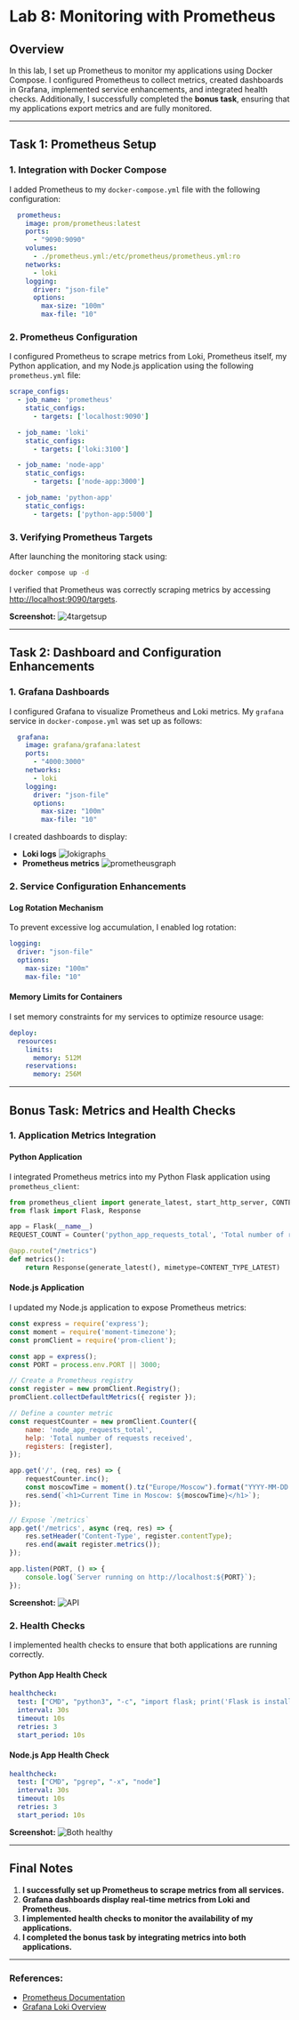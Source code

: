 # **Lab 8: Monitoring with Prometheus**

## **Overview**

In this lab, I set up Prometheus to monitor my applications using Docker Compose. I configured Prometheus to collect metrics, created dashboards in Grafana, implemented service enhancements, and integrated health checks. Additionally, I successfully completed the **bonus task**, ensuring that my applications export metrics and are fully monitored.

---

## **Task 1: Prometheus Setup**

### **1. Integration with Docker Compose**

I added Prometheus to my `docker-compose.yml` file with the following configuration:

```yaml
  prometheus:
    image: prom/prometheus:latest
    ports:
      - "9090:9090"
    volumes:
      - ./prometheus.yml:/etc/prometheus/prometheus.yml:ro
    networks:
      - loki
    logging:
      driver: "json-file"
      options:
        max-size: "100m"
        max-file: "10"
```

### **2. Prometheus Configuration**

I configured Prometheus to scrape metrics from Loki, Prometheus itself, my Python application, and my Node.js application using the following `prometheus.yml` file:

```yaml
scrape_configs:
  - job_name: 'prometheus'
    static_configs:
      - targets: ['localhost:9090']

  - job_name: 'loki'
    static_configs:
      - targets: ['loki:3100']

  - job_name: 'node-app'
    static_configs:
      - targets: ['node-app:3000']

  - job_name: 'python-app'
    static_configs:
      - targets: ['python-app:5000']
```

### **3. Verifying Prometheus Targets**

After launching the monitoring stack using:

```bash
docker compose up -d
```

I verified that Prometheus was correctly scraping metrics by accessing [http://localhost:9090/targets](http://localhost:9090/targets).

**Screenshot:** ![4targetsup](screenshots/4targetsup.png)

---

## **Task 2: Dashboard and Configuration Enhancements**

### **1. Grafana Dashboards**

I configured Grafana to visualize Prometheus and Loki metrics. My `grafana` service in `docker-compose.yml` was set up as follows:

```yaml
  grafana:
    image: grafana/grafana:latest
    ports:
      - "4000:3000"
    networks:
      - loki
    logging:
      driver: "json-file"
      options:
        max-size: "100m"
        max-file: "10"
```

I created dashboards to display:

- **Loki logs** ![lokigraphs](screenshots/lokigraphs.png)
- **Prometheus metrics** ![prometheusgraph](screenshots/prometheusgraph.png)

### **2. Service Configuration Enhancements**

#### **Log Rotation Mechanism**

To prevent excessive log accumulation, I enabled log rotation:

```yaml
logging:
  driver: "json-file"
  options:
    max-size: "100m"
    max-file: "10"
```

#### **Memory Limits for Containers**

I set memory constraints for my services to optimize resource usage:

```yaml
deploy:
  resources:
    limits:
      memory: 512M
    reservations:
      memory: 256M
```

---

## **Bonus Task: Metrics and Health Checks**

### **1. Application Metrics Integration**

#### **Python Application**

I integrated Prometheus metrics into my Python Flask application using `prometheus_client`:

```python
from prometheus_client import generate_latest, start_http_server, CONTENT_TYPE_LATEST, Counter
from flask import Flask, Response

app = Flask(__name__)
REQUEST_COUNT = Counter('python_app_requests_total', 'Total number of requests')

@app.route("/metrics")
def metrics():
    return Response(generate_latest(), mimetype=CONTENT_TYPE_LATEST)
```

#### **Node.js Application**

I updated my Node.js application to expose Prometheus metrics:

```javascript
const express = require('express');
const moment = require('moment-timezone');
const promClient = require('prom-client');

const app = express();
const PORT = process.env.PORT || 3000;

// Create a Prometheus registry
const register = new promClient.Registry();
promClient.collectDefaultMetrics({ register });

// Define a counter metric
const requestCounter = new promClient.Counter({
    name: 'node_app_requests_total',
    help: 'Total number of requests received',
    registers: [register],
});

app.get('/', (req, res) => {
    requestCounter.inc();
    const moscowTime = moment().tz("Europe/Moscow").format("YYYY-MM-DD HH:mm:ss");
    res.send(`<h1>Current Time in Moscow: ${moscowTime}</h1>`);
});

// Expose `/metrics`
app.get('/metrics', async (req, res) => {
    res.setHeader('Content-Type', register.contentType);
    res.end(await register.metrics());
});

app.listen(PORT, () => {
    console.log(`Server running on http://localhost:${PORT}`);
});
```

**Screenshot:**  ![API](screenshots/apiqueried.png)

### **2. Health Checks**

I implemented health checks to ensure that both applications are running correctly.

#### **Python App Health Check**

```yaml
healthcheck:
  test: ["CMD", "python3", "-c", "import flask; print('Flask is installed')"]
  interval: 30s
  timeout: 10s
  retries: 3
  start_period: 10s
```

#### **Node.js App Health Check**

```yaml
healthcheck:
  test: ["CMD", "pgrep", "-x", "node"]
  interval: 30s
  timeout: 10s
  retries: 3
  start_period: 10s
```

**Screenshot:**  ![Both healthy](screenshots/bothhealthy.png)

---

## **Final Notes**

1. **I successfully set up Prometheus to scrape metrics from all services.**
2. **Grafana dashboards display real-time metrics from Loki and Prometheus.**
3. **I implemented health checks to monitor the availability of my applications.**
4. **I completed the bonus task by integrating metrics into both applications.**

---

### **References:**

- [Prometheus Documentation](https://prometheus.io/docs/introduction/overview/)
- [Grafana Loki Overview](https://grafana.com/docs/loki/latest/)
